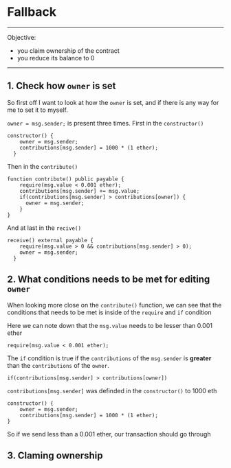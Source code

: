 # Fallback

--- 
Objective: 
- you claim ownership of the contract
- you reduce its balance to 0
---

## 1. Check how `owner` is set
So first off I want to look at how the `owner` is set, and if there is any way for me to set it to myself. 


`owner = msg.sender;` is present three times. First in the `constructor()`
```solidity
constructor() {
    owner = msg.sender;
    contributions[msg.sender] = 1000 * (1 ether);
  }
```
Then in the `contribute()`
```solidity
function contribute() public payable {
    require(msg.value < 0.001 ether);
    contributions[msg.sender] += msg.value;
    if(contributions[msg.sender] > contributions[owner]) {
      owner = msg.sender;
    }
}
```
And at last in the `recive()`
```solidity
receive() external payable {
    require(msg.value > 0 && contributions[msg.sender] > 0);
    owner = msg.sender;
  }
```

## 2. What conditions needs to be met for editing `owner`

When looking more close on the `contribute()` function, we can see that the conditions that needs to be met is inside of the `require` and `if` condition

Here we can note down that the `msg.value` needs to be lesser than 0.001 ether
```solidity
require(msg.value < 0.001 ether);
```
The `if` condition is true if the `contributions` of the `msg.sender` is **greater** than the `contributions` of the `owner`. 
```solidity
if(contributions[msg.sender] > contributions[owner])
```

`contributions[msg.sender]` was definded in the `constructor()` to 1000 eth
```solidity
constructor() {
    owner = msg.sender;
    contributions[msg.sender] = 1000 * (1 ether);
}
```

So if we send less than a 0.001 ether, our transaction should go through

## 3. Claming ownership


